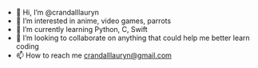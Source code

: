 - 👋 Hi, I’m @crandalllauryn
- 👀 I’m interested in anime, video games, parrots
- 🌱 I’m currently learning Python, C, Swift
- 💞️ I’m looking to collaborate on anything that could help me better learn coding
- 📫 How to reach me crandalllauryn@gmail.com

